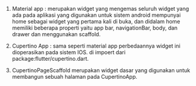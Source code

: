 1. Material  app : merupakan widget yang mengemas  seluruh widget  yang ada pada aplikasi yang digunakan untuk sistem android mempunyai home sebagai widget yang pertama kali di buka, dan didalam home memiliki beberapa properti yaitu app bar, navigationBar, body, dan drawer dan menggunakan scaffold. 

2. Cupertino App : sama seperti material app perbedaannya widget ini dioperasikan pada sistem  IOS. di impoert dari package:flutter/cupertino.dart.

3. CupertinoPageScaffold merupakan widget dasar yang digunakan untuk membangun sebuah halaman pada CupertinoApp.